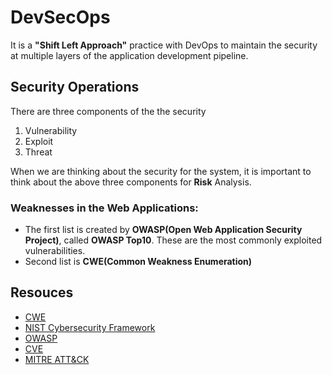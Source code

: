 
# DevSecOps 

It is a **"Shift Left Approach"** practice with DevOps to maintain the security at multiple layers of the application development pipeline. 

## Security Operations 

There are three components of the the security 

1. Vulnerability 
2. Exploit
3. Threat

When we  are thinking about the security for the system, it is important to think about the above three components for **Risk** Analysis. 

### Weaknesses in the Web Applications:

- The first list is created by **OWASP(Open Web Application Security Project)**, called **OWASP Top10**. These are the most commonly exploited vulnerabilities. 
- Second list is **CWE(Common Weakness Enumeration)**


## Resouces 

- [CWE](https://cwe.mitre.org/cwss/cwss_v1.0.1.html)
- [NIST Cybersecurity Framework](https://www.nist.gov/cyberframework)
- [OWASP](https://owasp.org/)
- [CVE](https://www.cve.org/)
- [MITRE ATT&CK](https://www.mitre.org/focus-areas/cybersecurity/mitre-attack)
